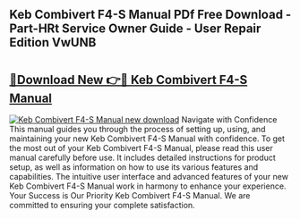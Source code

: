 ## Keb Combivert F4-S Manual PDf Free Download - Part-HRt Service Owner Guide - User Repair Edition VwUNB

# <h2><a href="http://bc26155.oget.top/?id=Keb+Combivert+F4-S+Manual">🔗Download New 👉🔴 Keb Combivert F4-S Manual</a></h2>

[![Keb Combivert F4-S Manual new download](https://i.imgur.com/5g1atiW.png)](http://bc26155.oget.top/?id=Keb+Combivert+F4-S+Manual)
Navigate with Confidence This manual guides you through the process of setting up, using, and maintaining your new Keb Combivert F4-S Manual with confidence. To get the most out of your Keb Combivert F4-S Manual, please read this user manual carefully before use. It includes detailed instructions for product setup, as well as information on how to use its various features and capabilities. The intuitive user interface and advanced features of your new Keb Combivert F4-S Manual work in harmony to enhance your experience. Your Success is Our Priority Keb Combivert F4-S Manual. We are committed to ensuring your complete satisfaction.
